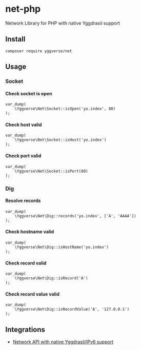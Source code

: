 # net-php

Network Library for PHP with native Yggdrasil support

## Install

`composer require yggverse/net`

## Usage

### Socket

#### Check socket is open

```
var_dump(
    \Yggverse\Net\Socket::isOpen('yo.index', 80)
);
```

#### Check host valid

```
var_dump(
    \Yggverse\Net\Socket::isHost('yo.index')
);
```

#### Check port valid

```
var_dump(
    \Yggverse\Net\Socket::isPort(80)
);
```

### Dig

#### Resolve records

```
var_dump(
    \Yggverse\Net\Dig::records('yo.index', ['A', 'AAAA'])
);
```

#### Check hostname valid

```
var_dump(
    \Yggverse\Net\Dig::isHostName('yo.index')
);
```

#### Check record valid

```
var_dump(
    \Yggverse\Net\Dig::isRecord('A')
);
```

#### Check record value valid

```
var_dump(
    \Yggverse\Net\Dig::isRecordValue('A', '127.0.0.1')
);
```

## Integrations

* [Network API with native Yggdrasil/IPv6 support](https://github.com/YGGverse/net-api)
